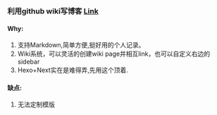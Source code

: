 ### 利用github wiki写博客 [Link](https://github.com/mixool/mixool.github.io/wiki)
#### Why:
1. 支持Markdown,简单方便,挺好用的个人记录。
2. Wiki系统，可以灵活的创建wiki page并相互link，也可以自定义右边的sidebar
3. Hexo+Next实在是难得弄,先用这个顶着.
#### 缺点:  
1. 无法定制模版
